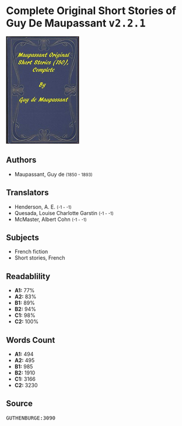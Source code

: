 # Complete Original Short Stories of Guy De Maupassant <kbd>v2.2.1</kbd>

![](./cover.medium.jpg "")

## Authors


 - Maupassant, Guy de <small>(1850 - 1893)</small>

## Translators


 - Henderson, A. E. <small>(-1 - -1)</small>
 - Quesada, Louise Charlotte Garstin <small>(-1 - -1)</small>
 - McMaster, Albert Cohn <small>(-1 - -1)</small>

## Subjects


 - French fiction
 - Short stories, French

## Readablility


 - **A1:** 77%
 - **A2:** 83%
 - **B1:** 89%
 - **B2:** 94%
 - **C1:** 98%
 - **C2:** 100%

## Words Count


 - **A1:** 494
 - **A2:** 495
 - **B1:** 985
 - **B2:** 1910
 - **C1:** 3166
 - **C2:** 3230

## Source


<kbd>GUTHENBURGE:3090</kbd>
